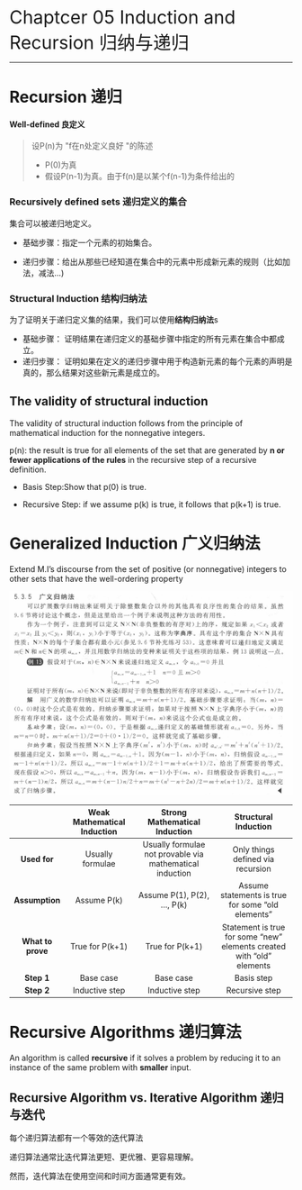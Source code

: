<font size=6> Chaptcer 05 Induction and Recursion 归纳与递归</font>

---

# Recursion 递归

#### Well-defined 良定义

> 设P(n)为 "f在n处定义良好 "的陈述
>
> - P(0)为真
>- 假设P(n-1)为真。由于f(n)是以某个f(n-1)为条件给出的

### Recursively defined sets 递归定义的集合

集合可以被递归地定义。

- 基础步骤：指定一个元素的初始集合。

- 递归步骤：给出从那些已经知道在集合中的元素中形成新元素的规则（比如加法，减法...)

### Structural Induction 结构归纳法

为了证明关于递归定义集的结果，我们可以使用**结构归纳法**s

- 基础步骤： 证明结果在递归定义的基础步骤中指定的所有元素在集合中都成立。
- 递归步骤： 证明如果在定义的递归步骤中用于构造新元素的每个元素的声明是真的，那么结果对这些新元素是成立的。

## The validity of structural induction

The validity of structural induction follows from the principle of mathematical induction for the nonnegative integers.

p(n): the result is true for all elements of the set that are generated by **n or fewer applications of the rules** in the recursive step of a recursive definition.

- Basis Step:Show that p(0) is true.

- Recursive Step: if we assume p(k) is true, it follows that p(k+1) is true.

# Generalized Induction 广义归纳法

Extend M.I’s discourse from the set of positive (or nonnegative) integers to other sets that have the well-ordering property

![](img/CH05/04.PNG)

|                   | **Weak Mathematical Induction** |            **Strong Mathematical Induction**             |                   **Structural Induction**                   |
| :---------------: | :-----------------------------: | :------------------------------------------------------: | :----------------------------------------------------------: |
|   **Used for**    |        Usually formulae         | Usually formulae not provable via mathematical induction |              Only things defined via recursion               |
|  **Assumption**   |           Assume P(k)           |                Assume P(1), P(2), …, P(k)                |      Assume statements is true for some “old elements”       |
| **What to prove** |         True for P(k+1)         |                     True for P(k+1)                      | Statement is true for some “new” elements created with “old” elements |
|    **Step 1**     |            Base case            |                        Base case                         |                          Basis step                          |
|    **Step 2**     |         Inductive step          |                      Inductive step                      |                        Recursive step                        |

# Recursive Algorithms 递归算法

An algorithm is called **recursive** if it solves a problem by reducing it to an instance of the same problem with **smaller** input.

## Recursive Algorithm vs. Iterative Algorithm 递归与迭代

每个递归算法都有一个等效的迭代算法

递归算法通常比迭代算法更短、更优雅、更容易理解。

然而，迭代算法在使用空间和时间方面通常更有效。